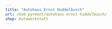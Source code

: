 ```yaml
---
title: "Autohaus Ernst Huddelbusch"
url: /bad-pyrmont/autohaus-ernst-huddelbusch/
shop: Autowerkstatt
---
```

